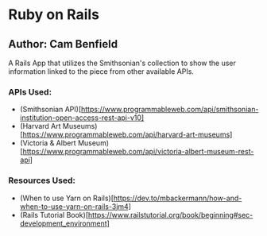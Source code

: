 # Ruby on Rails
## Author: Cam Benfield

A Rails App that utilizes the Smithsonian's collection to show the user information linked to the piece from other available APIs.

### APIs Used:
 - (Smithsonian API)[https://www.programmableweb.com/api/smithsonian-institution-open-access-rest-api-v10]
 - (Harvard Art Museums)[https://www.programmableweb.com/api/harvard-art-museums]
 - (Victoria & Albert Museum)[https://www.programmableweb.com/api/victoria-albert-museum-rest-api]

### Resources Used:
 - (When to use Yarn on Rails)[https://dev.to/mbackermann/how-and-when-to-use-yarn-on-rails-3jm4]
 - (Rails Tutorial Book)[https://www.railstutorial.org/book/beginning#sec-development_environment]
